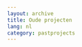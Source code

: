 ```yaml
---
layout: archive
title: Oude projecten
lang: nl
category: pastprojects
---
```


<!-- Dingen waar ik vroeger nog aan heb gewerkt. -->

<!-- TODO reorganize stanfordblog, beoi, kcb? -->
